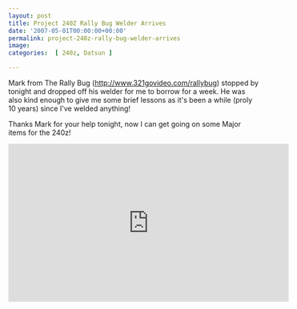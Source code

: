 ```yaml
---
layout: post
title: Project 240Z Rally Bug Welder Arrives
date: '2007-05-01T00:00:00+00:00'
permalink: project-240z-rally-bug-welder-arrives
image: 
categories:  [ 240z, Datsun ]

---
```


Mark from The Rally Bug (http://www.321govideo.com/rallybug) stopped by tonight and dropped off his welder for me to borrow for a week. He was also kind enough to give me some brief lessons as it's been a while (proly 10 years) since I've welded anything!

Thanks Mark for your help tonight, now I can get going on some Major items for the 240z!

<iframe width="560" height="315" src="https://www.youtube.com/embed/W8OyGwIlK-k?si=dqURxdB8kXgon5ni" title="YouTube video player" frameborder="0" allow="accelerometer; autoplay; clipboard-write; encrypted-media; gyroscope; picture-in-picture; web-share" referrerpolicy="strict-origin-when-cross-origin" allowfullscreen></iframe>